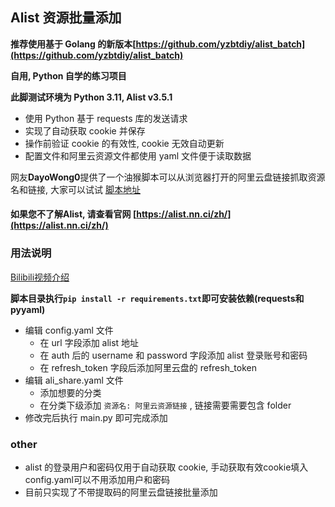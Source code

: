 ## Alist 资源批量添加

**推荐使用基于 Golang 的新版本[https://github.com/yzbtdiy/alist_batch](https://github.com/yzbtdiy/alist_batch)**

**自用, Python 自学的练习项目**

**此脚测试环境为 Python 3.11, Alist v3.5.1**

* 使用 Python 基于 requests 库的发送请求
* 实现了自动获取 cookie 并保存
* 操作前验证 cookie 的有效性, cookie 无效自动更新
* 配置文件和阿里云资源文件都使用 yaml 文件便于读取数据

网友**DayoWong0**提供了一个油猴脚本可以从浏览器打开的阿里云盘链接抓取资源名和链接, 大家可以试试 [脚本地址](https://greasyfork.org/zh-CN/scripts/457223-%E5%A4%8D%E5%88%B6%E4%B8%BA%E6%B7%BB%E5%8A%A0%E5%88%B0alist%E9%98%BF%E9%87%8C%E4%BA%91%E7%9B%98%E5%88%86%E4%BA%AB%E9%93%BE%E6%8E%A5%E7%9A%84%E6%A0%BC%E5%BC%8F)

#### 如果您不了解Alist, 请查看官网 [https://alist.nn.ci/zh/](https://alist.nn.ci/zh/)

### 用法说明

[Bilibili视频介绍](https://www.bilibili.com/video/BV1kP4y197xm)

**脚本目录执行`pip install -r requirements.txt`即可安装依赖(requests和pyyaml)**

* 编辑 config.yaml 文件
  * 在 url 字段添加 alist 地址
  * 在 auth 后的 username 和 password 字段添加 alist 登录账号和密码
  * 在 refresh_token 字段后添加阿里云盘的 refresh_token
* 编辑 ali_share.yaml 文件
  * 添加想要的分类
  * 在分类下级添加 `资源名: 阿里云资源链接` , 链接需要需要包含 folder
* 修改完后执行 main.py 即可完成添加

### other

* alist 的登录用户和密码仅用于自动获取 cookie, 手动获取有效cookie填入config.yaml可以不用添加用户和密码
* 目前只实现了不带提取码的阿里云盘链接批量添加
